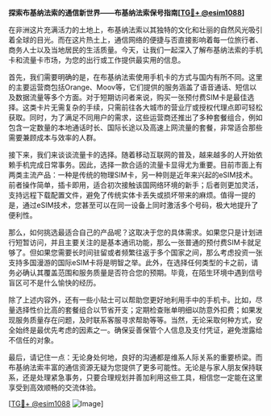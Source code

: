**探索布基纳法索的通信新世界——布基纳法索保号指南[[TG💪+ @esim1088](https://t.me/s/esim1088)]**

在非洲这片充满活力的土地上，布基纳法索以其独特的文化和壮丽的自然风光吸引着全球的目光。而在这片热土上，通信网络的便捷与否直接影响着每一位旅行者、商务人士以及当地居民的生活质量。今天，让我们一起深入了解布基纳法索的手机卡和流量卡市场，为您的出行或工作提供最实用的信息。

首先，我们需要明确的是，在布基纳法索使用手机卡的方式与国内有所不同。这里的主要运营商包括Orange、Moov等，它们提供的服务涵盖了语音通话、短信以及数据流量等多个方面。对于短期访问者来说，购买一张预付费SIM卡是最佳选择。这类卡片无需复杂的手续，只需前往各大城市的营业厅或授权代理点即可轻松获取。同时，为了满足不同用户的需求，这些运营商还推出了多种套餐组合，例如包含一定数量的本地通话时长、国际长途以及高速上网流量的套餐，非常适合那些需要兼顾成本与效率的人群。

接下来，我们来谈谈流量卡的选择。随着移动互联网的普及，越来越多的人开始依赖手机完成日常事务。因此，选择一款合适的流量卡显得尤为重要。目前市面上有两类主流产品：一种是传统的物理SIM卡，另一种则是近年来兴起的eSIM技术。前者操作简单，插卡即用，适合初次接触该国网络环境的新手；后者则更加灵活，支持远程下载配置文件，避免了传统实体卡丢失或损坏带来的麻烦。值得一提的是，通过eSIM技术，您甚至可以在同一设备上同时激活多个号码，极大地提升了便利性。

那么，如何挑选最适合自己的产品呢？这取决于您的具体需求。如果您只是计划进行短暂访问，并且主要关注的是基本通讯功能，那么一张普通的预付费SIM卡就足够了。但如果您需要长时间驻留或者频繁往返于多个国家之间，那么考虑投资一张支持多国漫游的国际eSIM卡将是明智之举。此外，在选择任何类型的卡之前，请务必确认其覆盖范围和服务质量是否符合您的预期。毕竟，在陌生环境中遇到信号盲区可不是什么愉快的经历。

除了上述内容外，还有一些小贴士可以帮助您更好地利用手中的手机卡。比如，尽量选择性价比高的套餐组合以节省开支；定期检查账单明细以防意外扣费；如果发现服务质量存在问题，及时联系客服寻求帮助等等。当然，无论采取何种方式，安全始终是最优先考虑的因素之一。确保妥善保管个人信息及支付凭证，避免泄露给不信任的对象。

最后，请记住一点：无论身处何地，良好的沟通都是维系人际关系的重要桥梁。而布基纳法索丰富的通信资源无疑为您提供了更多可能性。无论是与家人朋友保持联系，还是处理紧急事务，只要合理规划并善加利用这些工具，相信您一定能在这里享受到高效顺畅的交流体验。

[[TG💪+ @esim1088](https://t.me/s/esim1088) ![Image](https://i.postimg.cc/4NQfJmqS/Snipaste-2025-05-13-00-14-12.png)]